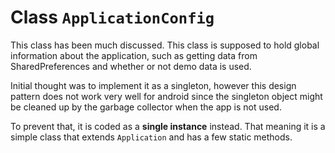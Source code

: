 # Class `ApplicationConfig`

This class has been much discussed. This class is supposed to hold global information about the application, such as getting data from SharedPreferences and whether or not demo data is used.

Initial thought was to implement it as a singleton, however this design pattern does not work very well for android since the singleton object might be cleaned up by the garbage collector when the app is not used.

To prevent that, it is coded as a **single instance** instead. That meaning it is a simple class that extends `Application` and has a few static methods.
